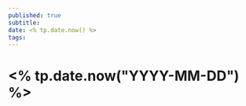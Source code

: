 ```yaml
---
published: true
subtitle: 
date: <% tp.date.now() %>
tags: 
---
```


# <% tp.date.now("YYYY-MM-DD") %>



